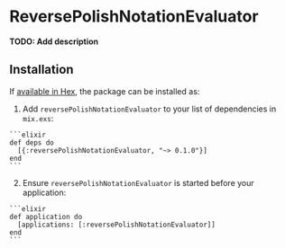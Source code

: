 # ReversePolishNotationEvaluator

**TODO: Add description**

## Installation

If [available in Hex](https://hex.pm/docs/publish), the package can be installed as:

  1. Add `reversePolishNotationEvaluator` to your list of dependencies in `mix.exs`:

    ```elixir
    def deps do
      [{:reversePolishNotationEvaluator, "~> 0.1.0"}]
    end
    ```

  2. Ensure `reversePolishNotationEvaluator` is started before your application:

    ```elixir
    def application do
      [applications: [:reversePolishNotationEvaluator]]
    end
    ```

